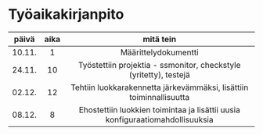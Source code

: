 # Työaikakirjanpito

|päivä	|aika	|mitä tein|
|:----:	|:----:	|:----:|
|10.11.	|1	|Määrittelydokumentti|
|24.11. |10 |Työstettiin projektia - ssmonitor, checkstyle (yritetty), testejä|
|02.12. |12 |Tehtiin luokkarakennetta järkevämmäksi, lisättiin toiminnallisuutta|
|08.12. |8  |Ehostettiin luokkien toimintaa ja lisättii uusia konfiguraatiomahdollisuuksia|
